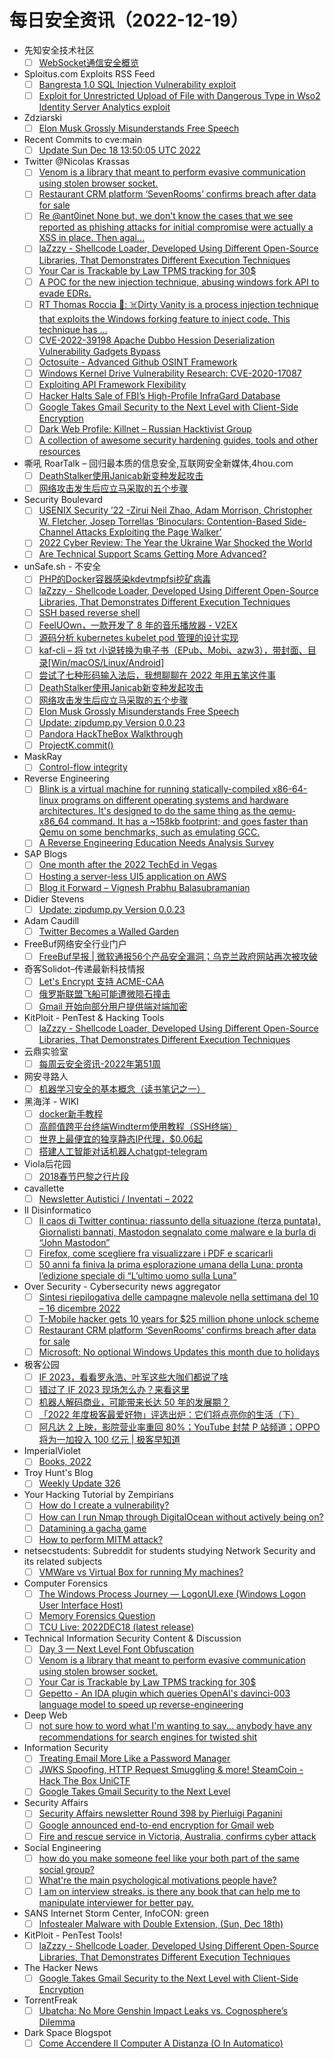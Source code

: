 # 每日安全资讯（2022-12-19）

- 先知安全技术社区
  - [ ] [WebSocket通信安全概览](https://xz.aliyun.com/t/11962)
- Sploitus.com Exploits RSS Feed
  - [ ] [Bangresta 1.0 SQL Injection Vulnerability exploit](https://sploitus.com/exploit?id=1337DAY-ID-38113&utm_source=rss&utm_medium=rss)
  - [ ] [Exploit for Unrestricted Upload of File with Dangerous Type in Wso2 Identity Server Analytics exploit](https://sploitus.com/exploit?id=E20FBA3D-3078-5C58-B5AE-2BF3900E0DD4&utm_source=rss&utm_medium=rss)
- Zdziarski
  - [ ] [Elon Musk Grossly Misunderstands Free Speech](https://www.zdziarski.com/blog/?p=11814)
- Recent Commits to cve:main
  - [ ] [Update Sun Dec 18 13:50:05 UTC 2022](https://github.com/trickest/cve/commit/a02ab58f9a03714d3a6f19c69586232715ef7765)
- Twitter @Nicolas Krassas
  - [ ] [Venom is a library that meant to perform evasive communication using stolen browser socket.](https://twitter.com/Dinosn/status/1604548337470164993)
  - [ ] [Restaurant CRM platform ‘SevenRooms’ confirms breach after data for sale](https://twitter.com/Dinosn/status/1604548229537964033)
  - [ ] [Re @ant0inet None but, we don't know the cases that we see reported as phishing attacks for initial compromise were actually a XSS in place. Then agai...](https://twitter.com/Dinosn/status/1604540982770499587)
  - [ ] [laZzzy - Shellcode Loader, Developed Using Different Open-Source Libraries, That Demonstrates Different Execution Techniques](https://twitter.com/Dinosn/status/1604479455031853058)
  - [ ] [Your Car is Trackable by Law TPMS tracking for 30$](https://twitter.com/Dinosn/status/1604427754270760962)
  - [ ] [A POC for the new injection technique, abusing windows fork API to evade EDRs.](https://twitter.com/Dinosn/status/1604422315428790274)
  - [ ] [RT Thomas Roccia 🤘: ☠️Dirty Vanity is a process injection technique that exploits the Windows forking feature to inject code. This technique has ...](https://twitter.com/fr0gger_/status/1604378431386398720)
  - [ ] [CVE-2022-39198 Apache Dubbo Hession Deserialization Vulnerability Gadgets Bypass](https://twitter.com/Dinosn/status/1604370842871373824)
  - [ ] [Octosuite - Advanced Github OSINT Framework](https://twitter.com/Dinosn/status/1604370799363645440)
  - [ ] [Windows Kernel Drive Vulnerability Research: CVE-2020-17087](https://twitter.com/Dinosn/status/1604370577053065217)
  - [ ] [Exploiting API Framework Flexibility](https://twitter.com/Dinosn/status/1604357256790900737)
  - [ ] [Hacker Halts Sale of FBI’s High-Profile InfraGard Database](https://twitter.com/Dinosn/status/1604357111655317504)
  - [ ] [Google Takes Gmail Security to the Next Level with Client-Side Encryption](https://twitter.com/Dinosn/status/1604357054596087809)
  - [ ] [Dark Web Profile: Killnet – Russian Hacktivist Group](https://twitter.com/Dinosn/status/1604354632553308161)
  - [ ] [A collection of awesome security hardening guides, tools and other resources](https://twitter.com/Dinosn/status/1604354088472297472)
- 嘶吼 RoarTalk – 回归最本质的信息安全,互联网安全新媒体,4hou.com
  - [ ] [DeathStalker使用Janicab新变种发起攻击](https://www.4hou.com/posts/O9KR)
  - [ ] [网络攻击发生后应立马采取的五个步骤](https://www.4hou.com/posts/YXwW)
- Security Boulevard
  - [ ] [USENIX Security ’22 -Zirui Neil Zhao, Adam Morrison, Christopher W. Fletcher, Josep Torrellas ‘Binoculars: Contention-Based Side-Channel Attacks Exploiting the Page Walker’](https://securityboulevard.com/2022/12/usenix-security-22-zirui-neil-zhao-adam-morrison-christopher-w-fletcher-josep-torrellas-binoculars-contention-based-side-channel-attacks-exploiting-the-page-walker/)
  - [ ] [2022 Cyber Review: The Year the Ukraine War Shocked the World](https://securityboulevard.com/2022/12/2022-cyber-review-the-year-the-ukraine-war-shocked-the-world/)
  - [ ] [Are Technical Support Scams Getting More Advanced?](https://securityboulevard.com/2022/12/are-technical-support-scams-getting-more-advanced/)
- unSafe.sh - 不安全
  - [ ] [PHP的Docker容器感染kdevtmpfsi挖矿病毒](https://buaq.net/go-140512.html)
  - [ ] [laZzzy - Shellcode Loader, Developed Using Different Open-Source Libraries, That Demonstrates Different Execution Techniques](https://buaq.net/go-140503.html)
  - [ ] [SSH based reverse shell](https://buaq.net/go-140504.html)
  - [ ] [FeelUOwn，一款开发了 8 年的音乐播放器 - V2EX](https://buaq.net/go-140484.html)
  - [ ] [源码分析 kubernetes kubelet pod 管理的设计实现](https://buaq.net/go-140487.html)
  - [ ] [kaf-cli – 将 txt 小说转换为电子书（EPub、Mobi、azw3），带封面、目录[Win/macOS/Linux/Android]](https://buaq.net/go-140486.html)
  - [ ] [尝试了七种形码输入法后，我想聊聊在 2022 年用五笔这件事](https://buaq.net/go-140473.html)
  - [ ] [DeathStalker使用Janicab新变种发起攻击](https://buaq.net/go-140450.html)
  - [ ] [网络攻击发生后应立马采取的五个步骤](https://buaq.net/go-140451.html)
  - [ ] [Elon Musk Grossly Misunderstands Free Speech](https://buaq.net/go-140437.html)
  - [ ] [Update: zipdump.py Version 0.0.23](https://buaq.net/go-140436.html)
  - [ ] [Pandora HackTheBox Walkthrough](https://buaq.net/go-140421.html)
  - [ ] [ProjectK.commit()](https://buaq.net/go-140420.html)
- MaskRay
  - [ ] [Control-flow integrity](https://maskray.me/blog/2022-12-18-control-flow-integrity)
- Reverse Engineering
  - [ ] [Blink is a virtual machine for running statically-compiled x86-64-linux programs on different operating systems and hardware architectures. It's designed to do the same thing as the qemu-x86_64 command. It has a ~158kb footprint; and goes faster than Qemu on some benchmarks, such as emulating GCC.](https://www.reddit.com/r/ReverseEngineering/comments/zp5kje/blink_is_a_virtual_machine_for_running/)
  - [ ] [A Reverse Engineering Education Needs Analysis Survey](https://www.reddit.com/r/ReverseEngineering/comments/zp4a4z/a_reverse_engineering_education_needs_analysis/)
- SAP Blogs
  - [ ] [One month after the 2022 TechEd in Vegas](https://blogs.sap.com/2022/12/18/one-month-after-the-2022-teched-in-vegas/)
  - [ ] [Hosting a server-less UI5 application on AWS](https://blogs.sap.com/2022/12/18/hosting-a-server-less-ui5-application-on-aws/)
  - [ ] [Blog it Forward – Vignesh Prabhu Balasubramanian](https://blogs.sap.com/2022/12/18/blog-it-forward-vignesh-prabhu-balasubramanian/)
- Didier Stevens
  - [ ] [Update: zipdump.py Version 0.0.23](https://blog.didierstevens.com/2022/12/18/update-zipdump-py-version-0-0-23/)
- Adam Caudill
  - [ ] [Twitter Becomes a Walled Garden](https://adamcaudill.com/2022/12/18/twitter-becomes-a-walled-garden/?utm_source=atom_feed)
- FreeBuf网络安全行业门户
  - [ ] [FreeBuf早报 | 微软通报56个产品安全漏洞；乌克兰政府网站再次被攻破](https://www.freebuf.com/news/352830.html)
- 奇客Solidot–传递最新科技情报
  - [ ] [Let's Encrypt 支持 ACME-CAA](https://www.solidot.org/story?sid=73685)
  - [ ] [俄罗斯联盟飞船可能遭微陨石撞击](https://www.solidot.org/story?sid=73684)
  - [ ] [Gmail 开始向部分用户提供端对端加密](https://www.solidot.org/story?sid=73683)
- KitPloit - PenTest & Hacking Tools
  - [ ] [laZzzy - Shellcode Loader, Developed Using Different Open-Source Libraries, That Demonstrates Different Execution Techniques](http://www.kitploit.com/2022/12/lazzzy-shellcode-loader-developed-using.html)
- 云鼎实验室
  - [ ] [每周云安全资讯-2022年第51周](https://mp.weixin.qq.com/s?__biz=MzU3ODAyMjg4OQ==&mid=2247494790&idx=1&sn=344f1f29feadb14c43b269706fed1e29&chksm=fd791000ca0e9916b1a33fcaf36333243b31a0fd990e0195e636671d20d5969b05ad7dc8ebb8&scene=58&subscene=0#rd)
- 网安寻路人
  - [ ] [机器学习安全的基本概念（读书笔记之一）](https://mp.weixin.qq.com/s?__biz=MzIxODM0NDU4MQ==&mid=2247497437&idx=1&sn=a405c84719392287556b7e9537e088dc&chksm=97e94b37a09ec221fcad4944c5328afb2602d3c49eb177988da4b6d6f42994f37ba0f4b01a20&scene=58&subscene=0#rd)
- 黑海洋 - WIKI
  - [ ] [docker新手教程](https://blog.upx8.com/3156)
  - [ ] [高颜值跨平台终端Windterm使用教程（SSH终端）](https://blog.upx8.com/3155)
  - [ ] [世界上最便宜的独享静态IP代理，$0.06起](https://blog.upx8.com/3154)
  - [ ] [搭建人工智能对话机器人chatgpt-telegram](https://blog.upx8.com/3153)
- Viola后花园
  - [ ] [2018春节巴黎之行片段](https://mp.weixin.qq.com/s?__biz=MzI2Njg1OTA3OA==&mid=2247484099&idx=1&sn=7b50f51f3fba1b353a894078564e6e63&chksm=ea86e5eaddf16cfc4dcd17a7f45449cb323f1331c1844cdf9c7f454e2d496b52408cda438d69&scene=58&subscene=0#rd)
- cavallette
  - [ ] [Newsletter Autistici / Inventati – 2022](https://cavallette.noblogs.org/2022/12/9824)
- Il Disinformatico
  - [ ] [Il caos di Twitter continua: riassunto della situazione (terza puntata). Giornalisti bannati, Mastodon segnalato come malware e la burla di “John Mastodon”](http://attivissimo.blogspot.com/2022/12/il-caos-di-twitter-continua-riassunto_18.html)
  - [ ] [Firefox, come scegliere fra visualizzare i PDF e scaricarli](http://attivissimo.blogspot.com/2022/12/firefox-come-scegliere-fra-visualizzare.html)
  - [ ] [50 anni fa finiva la prima esplorazione umana della Luna: pronta l’edizione speciale di “L’ultimo uomo sulla Luna”](http://attivissimo.blogspot.com/2022/12/50-anni-fa-finiva-la-prima-esplorazione.html)
- Over Security - Cybersecurity news aggregator
  - [ ] [Sintesi riepilogativa delle campagne malevole nella settimana del 10 – 16 dicembre 2022](https://cert-agid.gov.it/news/sintesi-riepilogativa-delle-campagne-malevole-nella-settimana-del-10-16-dicembre-2022/)
  - [ ] [T-Mobile hacker gets 10 years for $25 million phone unlock scheme](https://www.bleepingcomputer.com/news/security/t-mobile-hacker-gets-10-years-for-25-million-phone-unlock-scheme/)
  - [ ] [Restaurant CRM platform ‘SevenRooms’ confirms breach after data for sale](https://www.bleepingcomputer.com/news/security/restaurant-crm-platform-sevenrooms-confirms-breach-after-data-for-sale/)
  - [ ] [Microsoft: No optional Windows Updates this month due to holidays](https://www.bleepingcomputer.com/news/microsoft/microsoft-no-optional-windows-updates-this-month-due-to-holidays/)
- 极客公园
  - [ ] [IF 2023，看看罗永浩、叶军这些大咖们都说了啥](https://mp.weixin.qq.com/s?__biz=MTMwNDMwODQ0MQ==&mid=2652976902&idx=1&sn=3ea7e35b201e26874b668507cd724317&chksm=7e544ab04923c3a6ecf7b9977a70d1fd0960fef2d664c609e75473c0b8a338d249fb6820403b&scene=58&subscene=0#rd)
  - [ ] [错过了 IF 2023 现场怎么办？来看这里](https://mp.weixin.qq.com/s?__biz=MTMwNDMwODQ0MQ==&mid=2652976902&idx=2&sn=2a8083d7028613890b212e58bfdbc9c9&chksm=7e544ab04923c3a6e2effe8359f65442db6f6b5debed74a38393edd3756bc9eb571b1bed2478&scene=58&subscene=0#rd)
  - [ ] [机器人解码商业，可能带来长达 50 年的发展期？](https://mp.weixin.qq.com/s?__biz=MTMwNDMwODQ0MQ==&mid=2652976821&idx=1&sn=453392ccd0d81bffba0c0b9918266d3c&chksm=7e544b034923c21525d760dfc2482dbc9d051fc6067ab4cc5d804995dfb5438c5962ef403e4f&scene=58&subscene=0#rd)
  - [ ] [「2022 年度极客最爱好物」评选出炉：它们将点亮你的生活（下）](https://mp.weixin.qq.com/s?__biz=MTMwNDMwODQ0MQ==&mid=2652976821&idx=2&sn=37052350e1c4f7387258220f98d13847&chksm=7e544b034923c2152d50092cee51c2bd140c20067df5cc6809c7ff56c9e647e6113748933c2b&scene=58&subscene=0#rd)
  - [ ] [阿凡达 2 上映，影院营业率重回 80%；YouTube 封禁 P 站频道；OPPO 将为一加投入 100 亿元 | 极客早知道](https://mp.weixin.qq.com/s?__biz=MTMwNDMwODQ0MQ==&mid=2652976820&idx=1&sn=9d9c4794e1994caad43ab5e3fe028d2e&chksm=7e544b024923c2147b8750cd5efc5233613b209672cd73bd41d20f795166d7e179f022839814&scene=58&subscene=0#rd)
- ImperialViolet
  - [ ] [Books, 2022](http://www.imperialviolet.org/2022/12/18/books.html)
- Troy Hunt's Blog
  - [ ] [Weekly Update 326](https://www.troyhunt.com/weekly-update-326/)
- Your Hacking Tutorial by Zempirians
  - [ ] [How do I create a vulnerability?](https://www.reddit.com/r/HowToHack/comments/zp98rc/how_do_i_create_a_vulnerability/)
  - [ ] [How can I run Nmap through DigitalOcean without actively being on?](https://www.reddit.com/r/HowToHack/comments/zpcb1d/how_can_i_run_nmap_through_digitalocean_without/)
  - [ ] [Datamining a gacha game](https://www.reddit.com/r/HowToHack/comments/zomjt1/datamining_a_gacha_game/)
  - [ ] [How to perform MITM attack?](https://www.reddit.com/r/HowToHack/comments/zoni6j/how_to_perform_mitm_attack/)
- netsecstudents: Subreddit for students studying Network Security and its related subjects
  - [ ] [VMWare vs Virtual Box for running My machines?](https://www.reddit.com/r/netsecstudents/comments/zoqzz1/vmware_vs_virtual_box_for_running_my_machines/)
- Computer Forensics
  - [ ] [The Windows Process Journey — LogonUI.exe (Windows Logon User Interface Host)](https://www.reddit.com/r/computerforensics/comments/zp4wvd/the_windows_process_journey_logonuiexe_windows/)
  - [ ] [Memory Forensics Question](https://www.reddit.com/r/computerforensics/comments/zoz9da/memory_forensics_question/)
  - [ ] [TCU Live: 2022DEC18 (latest release)](https://www.reddit.com/r/computerforensics/comments/zp64t0/tcu_live_2022dec18_latest_release/)
- Technical Information Security Content & Discussion
  - [ ] [Day 3 — Next Level Font Obfuscation](https://www.reddit.com/r/netsec/comments/zpa54j/day_3_next_level_font_obfuscation/)
  - [ ] [Venom is a library that meant to perform evasive communication using stolen browser socket.](https://www.reddit.com/r/netsec/comments/zoxmde/venom_is_a_library_that_meant_to_perform_evasive/)
  - [ ] [Your Car is Trackable by Law TPMS tracking for 30$](https://www.reddit.com/r/netsec/comments/zoqawt/your_car_is_trackable_by_law_tpms_tracking_for_30/)
  - [ ] [Gepetto - An IDA plugin which queries OpenAI's davinci-003 language model to speed up reverse-engineering](https://www.reddit.com/r/netsec/comments/zontih/gepetto_an_ida_plugin_which_queries_openais/)
- Deep Web
  - [ ] [not sure how to word what I'm wanting to say... anybody have any recommendations for search engines for twisted shit](https://www.reddit.com/r/deepweb/comments/zor2t5/not_sure_how_to_word_what_im_wanting_to_say/)
- Information Security
  - [ ] [Treating Email More Like a Password Manager](https://www.reddit.com/r/Information_Security/comments/zp3w57/treating_email_more_like_a_password_manager/)
  - [ ] [JWKS Spoofing, HTTP Request Smuggling & more! SteamCoin - Hack The Box UniCTF](https://www.reddit.com/r/Information_Security/comments/zp7nw1/jwks_spoofing_http_request_smuggling_more/)
  - [ ] [Google Takes Gmail Security to the Next Level](https://www.reddit.com/r/Information_Security/comments/zoxerg/google_takes_gmail_security_to_the_next_level/)
- Security Affairs
  - [ ] [Security Affairs newsletter Round 398 by Pierluigi Paganini](https://securityaffairs.co/wordpress/139787/breaking-news/security-affairs-newsletter-round-398-by-pierluigi-paganini.html)
  - [ ] [Google announced end-to-end encryption for Gmail web](https://securityaffairs.co/wordpress/139778/security/end-to-end-encryption-gmail-web.html)
  - [ ] [Fire and rescue service in Victoria, Australia, confirms cyber attack](https://securityaffairs.co/wordpress/139764/cyber-crime/fire-service-victoria-australia-australia.html)
- Social Engineering
  - [ ] [how do you make someone feel like your both part of the same social group?](https://www.reddit.com/r/SocialEngineering/comments/zoycno/how_do_you_make_someone_feel_like_your_both_part/)
  - [ ] [What're the main psychological motivations people have?](https://www.reddit.com/r/SocialEngineering/comments/zokkdj/whatre_the_main_psychological_motivations_people/)
  - [ ] [I am on interview streaks. is there any book that can help me to manipulate interviewer for better pay.](https://www.reddit.com/r/SocialEngineering/comments/zortrn/i_am_on_interview_streaks_is_there_any_book_that/)
- SANS Internet Storm Center, InfoCON: green
  - [ ] [Infostealer Malware with Double Extension, (Sun, Dec 18th)](https://isc.sans.edu/diary/rss/29354)
- KitPloit - PenTest Tools!
  - [ ] [laZzzy - Shellcode Loader, Developed Using Different Open-Source Libraries, That Demonstrates Different Execution Techniques](http://www.kitploit.com/2022/12/lazzzy-shellcode-loader-developed-using.html)
- The Hacker News
  - [ ] [Google Takes Gmail Security to the Next Level with Client-Side Encryption](https://thehackernews.com/2022/12/gmail-encryption.html)
- TorrentFreak
  - [ ] [Ubatcha: No More Genshin Impact Leaks vs. Cognosphere’s Dilemma](https://torrentfreak.com/ubatcha-no-more-genshin-impact-leaks-vs-cognospheres-dilemma-221218/)
- Dark Space Blogspot
  - [ ] [Come Accendere Il Computer A Distanza (O In Automatico)](http://darkwhite666.blogspot.com/2019/03/come-accendere-il-computer-distanza-o.html)
